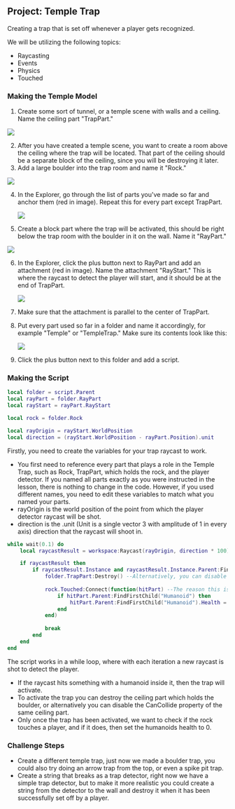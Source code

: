 ## Project: Temple Trap

Creating a trap that is set off whenever a player gets recognized.

We will be utilizing the following topics:
  - Raycasting
  - Events
  - Physics
  - Touched

### Making the Temple Model

1. Create some sort of tunnel, or a temple scene with walls and a ceiling. Name the ceiling part "TrapPart."

![](https://storage.googleapis.com/cm-image-repository.appspot.com/roblox_3/Module%2003%20Raycasting/Temple%20Trap/eeb1e314-ba2b-4518-bf7b-d3468b19ea7a.png)

2. After you have created a temple scene, you want to create a room above the ceiling where the trap will be located. That part of the ceiling should be a separate block of the ceiling, since you will be destroying it later.
3. Add a large boulder into the trap room and name it "Rock."

![](https://storage.googleapis.com/cm-image-repository.appspot.com/roblox_3/Module%2003%20Raycasting/Temple%20Trap/a3eac78f-087a-492e-b8aa-bf5975c155e0.png)

4. In the Explorer, go through the list of parts you've made so far and anchor them (red in image). Repeat this for every part except TrapPart.

   ![](https://storage.googleapis.com/cm-image-repository.appspot.com/roblox_3/Module%2003%20Raycasting/Temple%20Trap/a577fda1-e2b7-41f1-a8a6-6235656d3e80.png)

5. Create a block part where the trap will be activated, this should be right below the trap room with the boulder in it on the wall. Name it "RayPart."

![](https://storage.googleapis.com/cm-image-repository.appspot.com/roblox_3/Module%2003%20Raycasting/Temple%20Trap/6aec35da-2b23-4e80-aa54-3f2a284113d7.png)

6. In the Explorer, click the plus button next to RayPart and add an attachment (red in image). Name the attachment "RayStart." This is where the raycast to detect the player will start, and it should be at the end of TrapPart.

   ![](https://storage.googleapis.com/cm-image-repository.appspot.com/roblox_3/Module%2003%20Raycasting/Temple%20Trap/30c41b80-7bdb-46d1-aca2-5d651a7df108.png)

7. Make sure that the attachment is parallel to the center of TrapPart.

8. Put every part used so far in a folder and name it accordingly, for example "Temple" or "TempleTrap." Make sure its contents look like this:

   ![](https://storage.googleapis.com/cm-image-repository.appspot.com/roblox_3/Module%2003%20Raycasting/Temple%20Trap/66e23f2d-6fd7-43df-b187-fce711aa9c5f.png)

9. Click the plus button next to this folder and add a script.

### Making the Script
```lua
local folder = script.Parent
local rayPart = folder.RayPart
local rayStart = rayPart.RayStart

local rock = folder.Rock

local rayOrigin = rayStart.WorldPosition
local direction = (rayStart.WorldPosition - rayPart.Position).unit
```
Firstly, you need to create the variables for your trap raycast to work.
- You first need to reference every part that plays a role in the Temple Trap, such as Rock, TrapPart, which holds the rock, and the player detector. If you named all parts exactly as you were instructed in the lesson, there is nothing to change in the code. However, if you used different names, you need to edit these variables to match what you named your parts.
- rayOrigin is the world position of the point from which the player detector raycast will be shot.
- direction is the .unit (Unit is a single vector 3 with amplitude of 1 in every axis) direction that the raycast will shoot in.

```lua
while wait(0.1) do
	local raycastResult = workspace:Raycast(rayOrigin, direction * 100)

	if raycastResult then
		if raycastResult.Instance and raycastResult.Instance.Parent:FindFirstChild("Humanoid") then
			folder.TrapPart:Destroy() --Alternatively, you can disable the CanCollide property of the TrapPart so the rock will just fall through it by doing TrapPart.CanCollide = false
			
			rock.Touched:Connect(function(hitPart) --The reason this is here is because we only want to check if the rock touched the player after the trap has been set off
				if hitPart.Parent:FindFirstChild("Humanoid") then
					hitPart.Parent:FindFirstChild("Humanoid").Health = 0
				end
			end)
			
			break
		end
	end
end
```
The script works in a while loop, where with each iteration a new raycast is shot to detect the player.
- If the raycast hits something with a humanoid inside it, then the trap will activate.
- To activate the trap you can destroy the ceiling part which holds the boulder, or alternatively you can disable the CanCollide property of the same ceiling part.
- Only once the trap has been activated, we want to check if the rock touches a player, and if it does, then set the humanoids health to 0.

### Challenge Steps

- Create a different temple trap, just now we made a boulder trap, you could also try doing an arrow trap from the top, or even a spike pit trap.
- Create a string that breaks as a trap detector, right now we have a simple trap detector, but to make it more realistic you could create a string from the detector to the wall and destroy it when it has been successfully set off by a player.